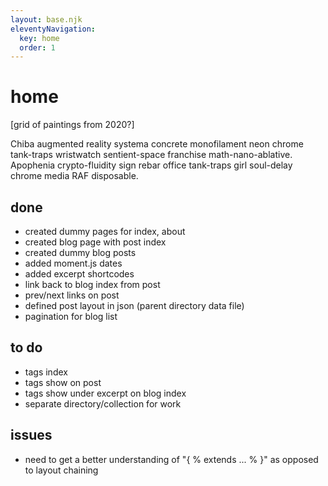```yaml
---
layout: base.njk
eleventyNavigation:
  key: home
  order: 1
---
```


# home

[grid of paintings from 2020?]

Chiba augmented reality systema concrete monofilament neon chrome tank-traps wristwatch sentient-space franchise math-nano-ablative. Apophenia crypto-fluidity sign rebar office tank-traps girl soul-delay chrome media RAF disposable. 

## done

- created dummy pages for index, about
- created blog page with post index
- created dummy blog posts
- added moment.js dates
- added excerpt shortcodes
- link back to blog index from post
- prev/next links on post
- defined post layout in json (parent directory data file)
- pagination for blog list

## to do

- tags index
- tags show on post
- tags show under excerpt on blog index
- separate directory/collection for work

## issues
- need to get a better understanding of "{ % extends ... % }" as opposed to layout chaining